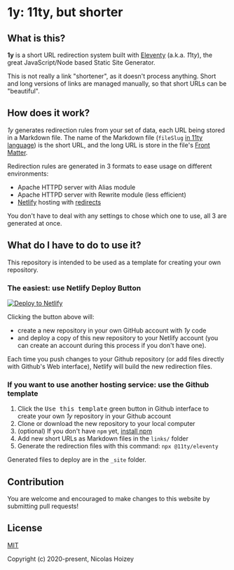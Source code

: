 # 1y: 11ty, but shorter

## What is this?

**1y** is a short URL redirection system built with [Eleventy](https://www.11ty.dev/) (a.k.a. *1*1t*y*), the great JavaScript/Node based Static Site Generator.

This is not really a link "shortener", as it doesn't process anything. Short and long versions of links are managed manually, so that short URLs can be "beautiful".

## How does it work?

*1y* generates redirection rules from your set of data, each URL being stored in a Markdown file. The name of the Markdown file (`fileSlug` [in 11ty language](https://www.11ty.dev/docs/data/#page-variable-contents)) is the short URL, and the long URL is store in the file's [Front Matter](https://www.11ty.dev/docs/data-frontmatter/).

Redirection rules are generated in 3 formats to ease usage on different environments:
- Apache HTTPD server with Alias module
- Apache HTTPD server with Rewrite module (less efficient)
- [Netlify](https://netlify.com/) hosting with [redirects](https://docs.netlify.com/routing/redirects/)

You don't have to deal with any settings to chose which one to use, all 3 are generated at once.

## What do I have to do to use it?

This repository is intended to be used as a template for creating your own repository.

### The easiest: use Netlify Deploy Button

[![Deploy to Netlify](https://www.netlify.com/img/deploy/button.svg)](https://app.netlify.com/start/deploy?repository=https://github.com/nhoizey/1y&stack=cms)

Clicking the button above will:
- create a new repository in your own GitHub account with *1y* code
- and deploy a copy of this new repository to your Netlify account (you can create an account during this process if you don't have one).

Each time you push changes to your Github repository (or add files directly with Github's Web interface), Netlify will build the new redirection files.

### If you want to use another hosting service: use the Github template

1. Click the <kbd>Use this template</kbd> green button in Github interface to create your own *1y* repository in your Github account
1. Clone or download the new repository to your local computer
1. (optional) If you don't have `npm` yet, [install npm](https://www.npmjs.com/get-npm)
1. Add new short URLs as Markdown files in the `links/` folder
1. Generate the redirection files with this command: `npx @11ty/eleventy`

Generated files to deploy are in the `_site` folder.

## Contribution

You are welcome and encouraged to make changes to this website by submitting pull requests!

## License

[MIT](http://opensource.org/licenses/MIT)

Copyright (c) 2020-present, Nicolas Hoizey

